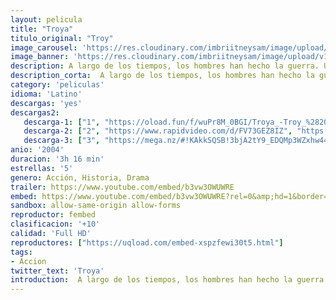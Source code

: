 ```yaml
---
layout: pelicula
title: "Troya"
titulo_original: "Troy"
image_carousel: 'https://res.cloudinary.com/imbriitneysam/image/upload/v1546629726/troya-poster-min.jpg'
image_banner: 'https://res.cloudinary.com/imbriitneysam/image/upload/v1546629730/troya-banner-min.jpg'
description: A largo de los tiempos, los hombres han hecho la guerra. Unos por poder, otros por gloria o por honor - y algunos por amor. En la antigua Grecia, la pasión de dos de los amantes más legendarios de la historia, Paris, príncipe de Troya y Helena, reina de Esparta, desencadena una guerra que asolará una civilización. El robo de Helena a su esposo, el rey Menelao, por parte de Paris es un insulto que no se puede tolerar. El orgullo familiar establece que una afrenta a Menelao es una afrenta a su hermano Agamenón, el poderoso rey de Micenas, que no tarda en reunir a todas las grandes tribus de Grecia para recuperar a Helena de manos de los troyanos y defender el honor de su hermano. La verdad es que la lucha por el honor por parte de Agamenón está corrompida por su incontenible codicia - necesita el control de Troya para asegurarse la supremacía de su ya vasto imperio. La ciudad amurallada, bajo el mando del rey Príamo y defendida por el poderoso príncipe Héctor, es una fortaleza en la que ningún ejército ha sido capaz de penetrar. Sólo un hombre se erige en la clave para la victoria o la derrota de Troya - Aquiles, considerado el más grande guerrero vivo. Arrogante, rebelde y aparentemente invencible, Aquiles no siente lealtad hacia nadie ni hacia nada, excepto a su propia gloria. Es su insaciable ansia de fama eterna lo que le lleva a atacar las puertas de Troya bajo el estandarte de Agamenón - pero será el amor el que finalmente decida su destino. Dos mundos irán a la guerra por el honor y el poder. Miles de hombres morirán en su lucha por alcanzar la gloria. Y, por amor, una nación quedará reducida a cenizas.
description_corta:  A largo de los tiempos, los hombres han hecho la guerra. Unos por poder, otros por gloria o por honor - y algunos por amor. En la antigua Grecia, la pasión de dos de los amantes más legendarios de la historia, Paris, príncipe de Troya y Helena, reina de..
category: 'peliculas'
idioma: 'Latino'
descargas: 'yes'
descargas2:
   descarga-1: ["1", "https://oload.fun/f/wuPr8M_0BGI/Troya_-Troy_%282004%29.MP4.mp4", "https://www.google.com/s2/favicons?domain=openload.co","OpenLoad","https://res.cloudinary.com/imbriitneysam/image/upload/v1541473684/mexico.png", "Latino", "Full HD"]
   descarga-2: ["2", "https://www.rapidvideo.com/d/FV73GEZ8IZ", "https://www.google.com/s2/favicons?domain=www.rapidvideo.com","RapidVideo","https://res.cloudinary.com/imbriitneysam/image/upload/v1541473684/mexico.png", "Latino", "Full HD"]
   descarga-3: ["3", "https://mega.nz/#!KAkkSQSB!3bjA2tY9_EDQMp3WZxhw44GSsYjSBsxnFNfsklHJ-to", "https://www.google.com/s2/favicons?domain=mega.nz","Mega","https://res.cloudinary.com/imbriitneysam/image/upload/v1541473684/mexico.png", "Latino", "Full HD"]
anio: '2004'
duracion: '3h 16 min'
estrellas: '5'
genero: Acción, Historia, Drama
trailer: https://www.youtube.com/embed/b3vw3OWUWRE
embed: https://www.youtube.com/embed/b3vw3OWUWRE?rel=0&amp;hd=1&border=0&wmode=opaque&enablejsapi=1&modestbranding=1&controls=1&showinfo=1
sandbox: allow-same-origin allow-forms
reproductor: fembed
clasificacion: '+10'
calidad: 'Full HD'
reproductores: ["https://uqload.com/embed-xspzfewi30t5.html"]
tags:
- Accion
twitter_text: 'Troya'
introduction:  A largo de los tiempos, los hombres han hecho la guerra. Unos por poder, otros por gloria o por honor - y algunos por amor. En la antigua Grecia, la pasión de dos de los amantes más legendarios de la historia, Paris, príncipe de Troya y Helena, reina de..
---
```












